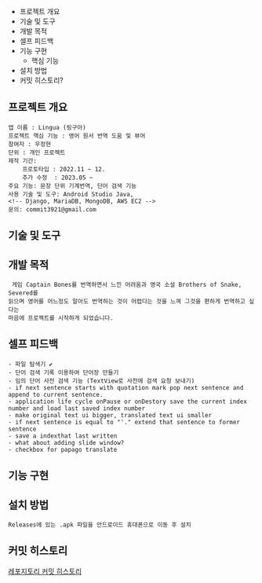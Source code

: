 

- 프로젝트 개요
- 기술 및 도구
- 개발 목적
- 셀프 피드백
- 기능 구현
    - 핵심 기능
- 설치 방법
- 커밋 히스토리?

## **프로젝트 개요**
    앱 이름 : Lingua (링구아)
    프로젝트 핵심 기능 : 영어 원서 번역 도움 및 뷰어 
    참여자 : 우정현
    단위 : 개인 프로젝트
    제작 기간: 
        프로토타입 : 2022.11 ~ 12.
        추가 수정  : 2023.05 ~ 
    주요 기능: 문장 단위 기계번역, 단어 검색 기능
    사용 기술 및 도구: Android Studio Java, 
    <!-- Django, MariaDB, MongoDB, AWS EC2 -->
    문의: commit3921@gmail.com

## **기술 및 도구**

## **개발 목적**
     게임 Captain Bones를 번역하면서 느낀 어려움과 영국 소설 Brothers of Snake, Severed를 
    읽으며 영어를 어느정도 알아도 번역하는 것이 어렵다는 것을 느껴 그것을 편하게 번역하고 싶다는
    마음에 프로젝트를 시작하게 되었습니다.

## **셀프 피드백**
    - 파일 탐색기 ✔️
    - 단어 검색 기록 이용하여 단어장 만들기
    - 임의 단어 사전 검색 기능 (TextView로 사전에 검색 요청 보내기)
    - if next sentence starts with quotation mark pop next sentence and append to current sentence.
    - application life cycle onPause or onDestory save the current index number and load last saved index number
    - make original text ui bigger, translated text ui smaller
    - if next sentence is equal to "'." extend that sentence to former sentence
    - save a indexthat last written
    - what about adding slide window?
    - checkbox for papago translate

## **기능 구현**
    

## **설치 방법**
    Releases에 있는 .apk 파일을 안드로이드 휴대폰으로 이동 후 설치

## **커밋 히스토리**
[레포지토리 커밋 히스토리](https://github.com/CommitTheKermit/Lingua/commits/main)



